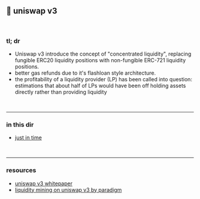 ## 🍣 uniswap v3

<br>

### tl; dr

* Uniswap v3 introduce the concept of "concentrated liquidity", replacing fungible ERC20 liquidity positions with non-fungible ERC-721 liquidity positions.
* better gas refunds due to it's flashloan style architecture.
* the profitability of a liquidity provider (LP) has been called into question: estimations that about half of LPs would have been off holding assets directly rather than providing liquidity


<br>

---

### in this dir


* [just in time](just-in-time.md)

<br>

---

### resources

* [uniswap v3 whitepaper](https://uniswap.org/whitepaper-v3.pdf)
* [liquidity mining on uniswap v3 by paradigm](https://www.paradigm.xyz/2021/05/liquidity-mining-on-uniswap-v3)
